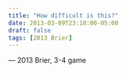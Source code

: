 ```yaml
---
title: "How difficult is this?"
date: 2013-03-09T23:18:00-05:00
draft: false
tags: [2013 Brier]
---
```

— 2013 Brier, 3-4 game
<!--more--> 

